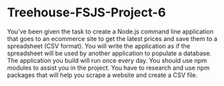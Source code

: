 # Treehouse-FSJS-Project-6
You’ve been given the task to create a Node.js command line application 
that goes to an ecommerce site to get the latest prices and save them to a 
spreadsheet (CSV format). You will write the application as if the spreadsheet 
will be used by another application to populate a database. The application you 
build will run once every day. You should use npm modules to assist you in the project. 
You have to research and use npm packages that will help you scrape a website and create a CSV file.
